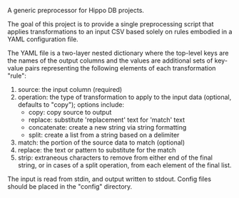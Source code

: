 A generic preprocessor for Hippo DB projects.

The goal of this project is to provide a single preprocessing script that applies transformations to an input CSV based solely on rules embodied in a YAML configuration file.

The YAML file is a two-layer nested dictionary where the top-level keys are the names of the output columns and the values are additional sets of key-value pairs representing the following elements of each transformation "rule":

1. source: the input column (required)
2. operation: the type of transformation to apply to the input data (optional, defaults to "copy"); options include: 
    * copy: copy source to output
    * replace: substitute 'replacement' text for 'match' text
    * concatenate: create a new string via string formatting
    * split: create a list from a string based on a delimiter
3. match: the portion of the source data to match (optional)
4. replace: the text or pattern to substitute for the match
5. strip: extraneous characters to remove from either end of the final string, or in cases of a split operation, from each element of the final list.

The input is read from stdin, and output written to stdout. Config files should be placed in the "config" directory.  
